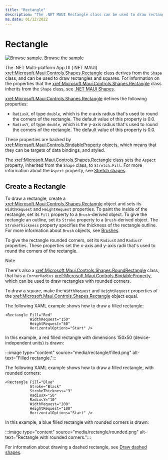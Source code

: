 ```yaml
---
title: "Rectangle"
description: "The .NET MAUI Rectangle class can be used to draw rectangles."
ms.date: 01/12/2022
---
```


# Rectangle

[![Browse sample.](~/media/code-sample.png) Browse the sample](/samples/dotnet/maui-samples/userinterface-shapes)

The .NET Multi-platform App UI (.NET MAUI) <xref:Microsoft.Maui.Controls.Shapes.Rectangle> class derives from the `Shape` class, and can be used to draw rectangles and squares. For information on the properties that the <xref:Microsoft.Maui.Controls.Shapes.Rectangle> class inherits from the `Shape` class, see [.NET MAUI Shapes](index.md).

<xref:Microsoft.Maui.Controls.Shapes.Rectangle> defines the following properties:

- `RadiusX`, of type `double`, which is the x-axis radius that's used to round the corners of the rectangle. The default value of this property is 0.0.
- `RadiusY`, of type `double`, which is the y-axis radius that's used to round the corners of the rectangle. The default value of this property is 0.0.

These properties are backed by <xref:Microsoft.Maui.Controls.BindableProperty> objects, which means that they can be targets of data bindings, and styled.

The <xref:Microsoft.Maui.Controls.Shapes.Rectangle> class sets the `Aspect` property, inherited from the `Shape` class, to `Stretch.Fill`. For more information about the `Aspect` property, see [Stretch shapes](index.md#stretch-shapes).

## Create a Rectangle

To draw a rectangle, create a <xref:Microsoft.Maui.Controls.Shapes.Rectangle> object and sets its `WidthRequest` and `HeightRequest` properties. To paint the inside of the rectangle, set its `Fill` property to a `Brush`-derived object. To give the rectangle an outline, set its `Stroke` property to a `Brush`-derived object. The `StrokeThickness` property specifies the thickness of the rectangle outline. For more information about `Brush` objects, see [Brushes](~/user-interface/brushes/index.md).

To give the rectangle rounded corners, set its `RadiusX` and `RadiusY` properties. These properties set the x-axis and y-axis radii that's used to round the corners of the rectangle.

> [!NOTE]
> There's also a <xref:Microsoft.Maui.Controls.Shapes.RoundRectangle> class, that has a `CornerRadius` <xref:Microsoft.Maui.Controls.BindableProperty>, which can be used to draw rectangles with rounded corners.

To draw a square, make the `WidthRequest` and `HeightRequest` properties of the <xref:Microsoft.Maui.Controls.Shapes.Rectangle> object equal.

The following XAML example shows how to draw a filled rectangle:

```xaml
<Rectangle Fill="Red"
           WidthRequest="150"
           HeightRequest="50"
           HorizontalOptions="Start" />
```

In this example, a red filled rectangle with dimensions 150x50 (device-independent units) is drawn:

:::image type="content" source="media/rectangle/filled.png" alt-text="Filled rectangle.":::

The following XAML example shows how to draw a filled rectangle, with rounded corners:

```xaml
<Rectangle Fill="Blue"
           Stroke="Black"
           StrokeThickness="3"
           RadiusX="50"
           RadiusY="10"
           WidthRequest="200"
           HeightRequest="100"
           HorizontalOptions="Start" />
```

In this example, a blue filled rectangle with rounded corners is drawn:

:::image type="content" source="media/rectangle/rounded.png" alt-text="Rectangle with rounded corners.":::

For information about drawing a dashed rectangle, see [Draw dashed shapes](index.md#draw-dashed-shapes).
